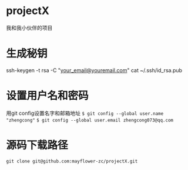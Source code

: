 projectX
========

我和我小伙伴的项目

生成秘钥
========
ssh-keygen -t rsa -C "your_email@youremail.com"
cat ~/.ssh/id_rsa.pub

设置用户名和密码
========
用git config设置名字和邮箱地址
`
$ git config --global user.name "zhengcong"
`
`
$ git config --global user.email zhengcong073@qq.com
`

源码下载路径
==========
`
git clone git@github.com:mayflower-zc/projectX.git
`
